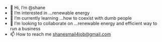 - 👋 Hi, I’m @shane
- 👀 I’m interested in ...renewable energy
- 🌱 I’m currently learning ...how to coexist with dumb people
- 💞️ I’m looking to collaborate on ...renewable energy and efficient way to run a business
- 📫 How to reach me shanesmail4job@gmail.com 
